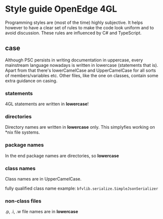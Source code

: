 # Style guide OpenEdge 4GL

Programming styles are (most of the time) highly subjective. It helps however to have a clear set of rules to make the code look uniform and to avoid discussion.
These rules are influenced by C# and TypeScript.

## case
Although PSC persists in writing documentation in uppercase, every mainstream language nowadays is written in lowercase (statements that is).
Apart from that there's lowerCamelCase and UpperCamelCase for all sorts of members/variables etc.
Other files, like the one on classes, contain some extra guidance on casing.

### statements
4GL statements are written in __lowercase__!

### directories
Directory names are written in __lowercase__ only. This simplyfies working on *nix file systems.

### package names
In the end package names are directories, so __lowercase__

### class names
Class names are in UpperCamelCase.

fully qualified class name example: `bfvlib.serialize.SimpleJsonSerializer`

### non-class files
.p, .i, .w file names are in __lowercase__

